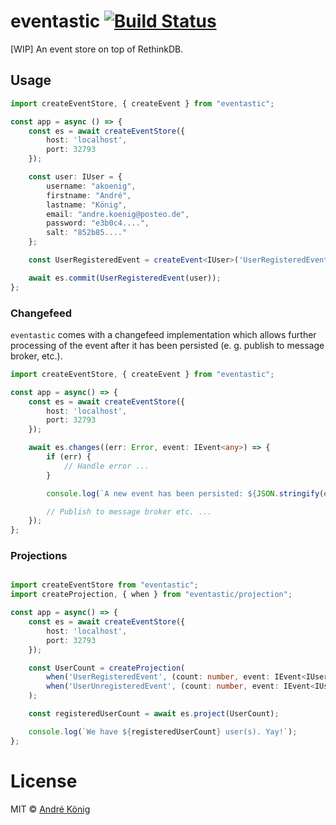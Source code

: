 # eventastic [![Build Status](https://travis-ci.org/akoenig/eventastic.svg?branch=master)](https://travis-ci.org/akoenig/eventastic)

[WIP] An event store on top of RethinkDB.

## Usage

```typescript
import createEventStore, { createEvent } from "eventastic";

const app = async () => {
    const es = await createEventStore({
        host: 'localhost',
        port: 32793
    });

    const user: IUser = {
        username: "akoenig",
        firstname: "André",
        lastname: "König",
        email: "andre.koenig@posteo.de",
        password: "e3b0c4....",
        salt: "852b85...."
    };

    const UserRegisteredEvent = createEvent<IUser>('UserRegisteredEvent');

    await es.commit(UserRegisteredEvent(user));
};
```

### Changefeed

`eventastic` comes with a changefeed implementation which allows further processing of the event after it has been persisted (e. g. publish to message broker, etc.).

```typescript
import createEventStore, { createEvent } from "eventastic";

const app = async() => {
    const es = await createEventStore({
        host: 'localhost',
        port: 32793
    });

    await es.changes((err: Error, event: IEvent<any>) => {
        if (err) {
            // Handle error ...
        }

        console.log(`A new event has been persisted: ${JSON.stringify(event)}.`);

        // Publish to message broker etc. ...
    });
};
```

### Projections

```typescript

import createEventStore from "eventastic";
import createProjection, { when } from "eventastic/projection";

const app = async() => {
    const es = await createEventStore({
        host: 'localhost',
        port: 32793
    });

    const UserCount = createProjection(
        when('UserRegisteredEvent', (count: number, event: IEvent<IUser>) => count++),
        when('UserUnregisteredEvent', (count: number, event: IEvent<IUser>) => count--)
    );

    const registeredUserCount = await es.project(UserCount);

    console.log(`We have ${registeredUserCount} user(s). Yay!`);
};
```

# License

MIT © [André König](http://andrekoenig.de)
